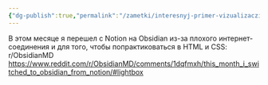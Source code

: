 ```yaml
---
{"dg-publish":true,"permalink":"/zametki/interesnyj-primer-vizualizaczii-dlya-obsidian-nado-izuchit/","created":"2024-07-03"}
---
```



В этом месяце я перешел с Notion на Obsidian из-за плохого интернет-соединения и для того, чтобы попрактиковаться в HTML и CSS: r/ObsidianMD
https://www.reddit.com/r/ObsidianMD/comments/1dqfmxh/this_month_i_switched_to_obsidian_from_notion/#lightbox

